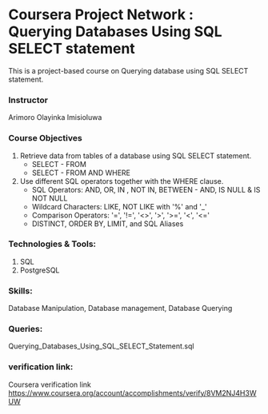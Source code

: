 # Coursera Project Network : **Querying Databases Using SQL SELECT statement**
This is a project-based course on Querying database using SQL SELECT statement.

### Instructor
Arimoro Olayinka Imisioluwa

### Course Objectives
1. Retrieve data from tables of a database using SQL SELECT statement.
    - SELECT - FROM
    - SELECT - FROM AND WHERE
2. Use different SQL operators together with the WHERE clause.
    - SQL Operators: AND, OR, IN , NOT IN, BETWEEN - AND, IS NULL & IS NOT NULL
    - Wildcard Characters: LIKE, NOT LIKE with '%' and '_'
    - Comparison Operators: '=', '!=', '<>', '>', '>=', '<', '<='
    - DISTINCT, ORDER BY, LIMIT, and SQL Aliases

### Technologies & Tools:
1. SQL
2. PostgreSQL

### Skills:
Database Manipulation, Database management, Database Querying

### Queries:
Querying_Databases_Using_SQL_SELECT_Statement.sql 

### verification link:
Coursera verification link https://www.coursera.org/account/accomplishments/verify/8VM2NJ4H3WUW
